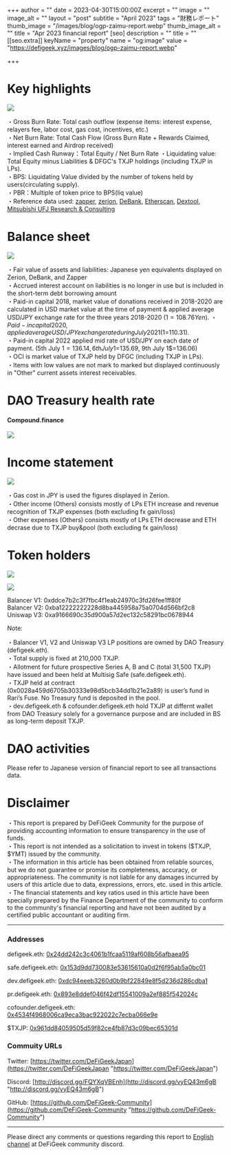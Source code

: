 
+++
author = ""
date = 2023-04-30T15:00:00Z
excerpt = ""
image = ""
image_alt = ""
layout = "post"
subtitle = "April 2023"
tags = "財務レポート"
thumb_image = "/images/blog/ogp-zaimu-report.webp"
thumb_image_alt = ""
title = "Apr 2023 financial report"
[seo]
description = ""
title = ""
[[seo.extra]]
keyName = "property"
name = "og:image"
value = "https://defigeek.xyz/images/blog/ogp-zaimu-report.webp"

+++

# Key highlights

![](https://assets.tina.io/6ef504c9-e387-422e-9477-709e34b8e475/23041xe.PNG)

・Gross Burn Rate: Total cash outflow (expense items: interest expense, relayers fee, labor cost, gas cost, incentives, etc.)\
・Net Burn Rate: Total Cash Flow (Gross Burn Rate + Rewards Claimed, interest earned and Airdrop received)\
・Implied Cash Runway：Total Equity / Net Burn Rate ・Liquidating value: Total Equity minus Liabilities & DFGC's TXJP holdings (including TXJP in LPs).\
・BPS: Liquidating Value divided by the number of tokens held by users(circulating supply).\
・PBR：Multiple of token price to BPS(liq value)\
・Reference data used: [zapper](https://t.co/lzLYnn8VGj?amp=1), [zerion](https://app.zerion.io/), [DeBank](https://debank.com/), [Etherscan](https://etherscan.io/), [Dextool](https://www.dextools.io/app/ether/pair-explorer/0xa9166690c35d900a57d2ec132c58291bc0678944), [Mitsubishi UFJ Research & Consulting](http://www.murc-kawasesouba.jp/fx/lastmonth.php)

#

# Balance sheet

![](https://assets.tina.io/6ef504c9-e387-422e-9477-709e34b8e475/23042e.PNG)

・Fair value of assets and liabilities: Japanese yen equivalents displayed on Zerion, DeBank, and Zapper\
・Accrued interest account on liabilities is no longer in use but is included in the short-term debt borrowing amount\
・Paid-in capital 2018, market value of donations received in 2018-2020 are calculated in USD market value at the time of payment & applied average USD/JPY exchange rate for the three years 2018-2020 ($1=108.76Yen).\
・Paid-in capital 2020, applied average USD/JPY exchange rate during July 2021 ($1=110.31).\
・Paid-in capital 2022 applied mid rate of USD/JPY on each date of payment. (5th July 1$=136.14, 6th July 1$=135.69, 9th July 1$=136.06)\
・OCI is market value of TXJP held by DFGC (including TXJP in LPs).\
・Items with low values are not mark to marked but displayed continuously in "Other" current assets interest receivables.

#

# DAO Treasury health rate

#### **Compound.finance**

![](https://assets.tina.io/6ef504c9-e387-422e-9477-709e34b8e475/23041e.PNG)

#

# Income statement

![](https://assets.tina.io/6ef504c9-e387-422e-9477-709e34b8e475/23044e.PNG)

・Gas cost in JPY is used the figures displayed in Zerion.\
・Other income (Others) consists mostly of LPs ETH increase and revenue recognition of TXJP expenses (both excluding fx gain/loss)\
・Other expenses (Others) consists mostly of LPs ETH decrease and ETH decrase due to TXJP buy\&pool (both excluding fx gain/loss)

#

# Token holders

![](https://assets.tina.io/6ef504c9-e387-422e-9477-709e34b8e475/23045e.PNG)

![](https://assets.tina.io/6ef504c9-e387-422e-9477-709e34b8e475/23046e.PNG)

Balancer V1: 0xddce7b2c3f7fbc4f1eab24970c3fd26fee1ff80f\
Balancer V2: 0xba12222222228d8ba445958a75a0704d566bf2c8\
Uniswap V3: 0xa9166690c35d900a57d2ec132c58291bc0678944

Note:

・Balancer V1, V2 and Uniswap V3 LP positions are owned by DAO Treasury (defigeek.eth).\
・Total supply is fixed at 210,000 TXJP.\
・Allotment for future prospective Series A, B and C (total 31,500 TXJP) have issued and been held at Multisig Safe (safe.defigeek.eth).\
・TXJP held at contract (0x0028a459d6705b30333e98d5bcb34dd1b21e2a89) is user’s fund in Rari’s Fuse. No Treasury fund is deposited in the pool.\
・dev.defigeek.eth & cofounder.defigeek.eth hold TXJP at differnt wallet from DAO Treasury solely for a governance purpose and are included in BS as long-term deposit TXJP.

#

# DAO activities

Please refer to Japanese version of financial report to see all transactions data.

#

# Disclaimer

・This report is prepared by DeFiGeek Community for the purpose of providing accounting information to ensure transparency in the use of funds.\
・This report is not intended as a solicitation to invest in tokens ($TXJP, $YMT) issued by the community.\
・The information in this article has been obtained from reliable sources, but we do not guarantee or promise its completeness, accuracy, or appropriateness. The community is not liable for any damages incurred by users of this article due to data, expressions, errors, etc. used in this article.\
・The financial statements and key ratios used in this article have been specially prepared by the Finance Department of the community to conform to the community's financial reporting and have not been audited by a certified public accountant or auditing firm.

---

### Addresses

defigeek.eth: [0x24dd242c3c4061b1fcaa5119af608b56afbaea95](https://etherscan.io/address/0x24dd242c3c4061b1fcaa5119af608b56afbaea95)

safe.defigeek.eth: [0x153d9dd730083e53615610a0d2f6f95ab5a0bc01](https://etherscan.io/address/0x153d9dd730083e53615610a0d2f6f95ab5a0bc01)

dev.defigeek.eth: [0xdc94eeeb3260d0b9bf22849e8f5d236d286cdba1](https://etherscan.io/address/0xdc94eeeb3260d0b9bf22849e8f5d236d286cdba1)

pr.defigeek.eth: [0x893e8ddef046f42df15541009a2ef885f542024c](https://etherscan.io/address/0x893e8ddef046f42df15541009a2ef885f542024c)

cofounder.defigeek.eth: [0x4534f4968006ca9eca3bac922022c7ecba066e9e](https://etherscan.io/address/0x4534f4968006ca9eca3bac922022c7ecba066e9e)

$TXJP: [0x961dd84059505d59f82ce4fb87d3c09bec65301d](https://etherscan.io/token/0x961dd84059505d59f82ce4fb87d3c09bec65301d)

### Commuity URLs

Twitter: [https://twitter.com/DeFiGeekJapan](https://twitter.com/DeFiGeekJapan "https://twitter.com/DeFiGeekJapan")

Discord: [http://discord.gg/FQYXqVBEnh](http://discord.gg/vyEQ43m6gB "http://discord.gg/vyEQ43m6gB")

GitHub: [https://github.com/DeFiGeek-Community](https://github.com/DeFiGeek-Community "https://github.com/DeFiGeek-Community")

***

Please direct any comments or questions regarding this report to [English channel](https://discord.gg/vyEQ43m6gB) at DeFiGeek community discord.
